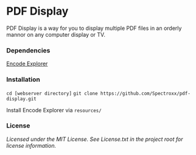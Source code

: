# PDF Display
PDF Display is a way for you to display multiple PDF files in an orderly mannor on any computer display or TV.

### Dependencies 
[Encode Explorer](https://github.com/GHsun/encode-explorer/tree/Rename-File/Dir) <br />

### Installation

`cd [webserver directory]`
`git clone https://github.com/Spectroxx/pdf-display.git`

Install Encode Explorer via `resources/`

### License
*Licensed under the MIT License. See License.txt in the project root for license information.*
